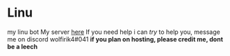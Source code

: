 # Linu
my linu bot
My server [here](https://discord.gg/KZ3vXMg)
If you need help i can *try* to help you, message me on discord wolfirik4#041
**if you plan on hosting, please credit me, dont be a leech**
